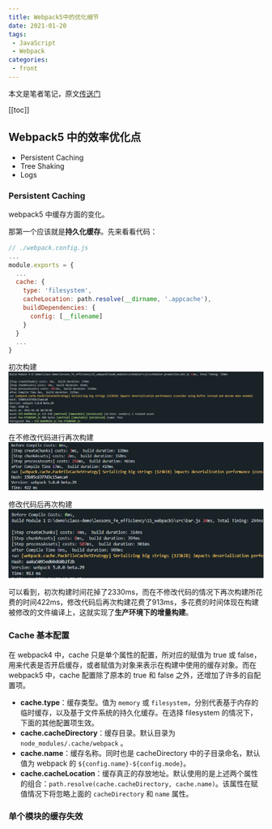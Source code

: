 ```yaml
---
title: Webpack5中的优化细节
date: 2021-01-20
tags:
 - JavaScript
 - Webpack
categories:
 - front
---
```

本文是笔者笔记，原文[传送门](https://kaiwu.lagou.com/course/courseInfo.htm?courseId=416#/detail/pc?id=4429)

[[toc]]

## Webpack5 中的效率优化点
- Persistent Caching
- Tree Shaking
- Logs

### Persistent Caching
webpack5 中缓存方面的变化。

那第一个应该就是**持久化缓存**。先来看看代码：
```js
// ./webpack.config.js
...
module.exports = {
  ...
  cache: {
    type: 'filesystem',
    cacheLocation: path.resolve(__dirname, '.appcache'),
    buildDependencies: {
      config: [__filename]
    }
  }
  ...
}
```
初次构建
![](../imgs/wewbpack5_cache1.png)

在不修改代码进行再次构建
![](../imgs/wewbpack5_cache2.png)

修改代码后再次构建
![](../imgs/webpack5_cache3.png)

可以看到，初次构建时间花掉了2330ms，而在不修改代码的情况下再次构建所花费的时间422ms，修改代码后再次构建花费了913ms，多花费的时间体现在构建被修改的文件编译上，这就实现了**生产环境下的增量构建**。

### Cache 基本配置
在 webpack4 中，cache 只是单个属性的配置，所对应的赋值为 true 或 false，用来代表是否开启缓存，或者赋值为对象来表示在构建中使用的缓存对象。而在 webpack5 中，cache 配置除了原本的 true 和 false 之外，还增加了许多的自配置项。
- **cache.type**：缓存类型。值为 `memory` 或 `filesystem`，分别代表基于内存的临时缓存，以及基于文件系统的持久化缓存。在选择 filesystem 的情况下，下面的其他配置项生效。 
- **cache.cacheDirectory**：缓存目录。默认目录为 `node_modules/.cache/webpack` 。
- **cache.name**：缓存名称。同时也是 cacheDirectory 中的子目录命名，默认值为 webpack 的 `${config.name}-${config.mode}`。
- **cache.cacheLocation**：缓存真正的存放地址。默认使用的是上述两个属性的组合：`path.resolve(cache.cacheDirectory, cache.name)`。该属性在赋值情况下将忽略上面的 `cacheDirectory` 和 `name` 属性。

### 单个模块的缓存失效
